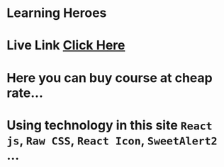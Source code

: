 # Learning Heroes

# Live Link [Click Here](https://learning-heroes2.netlify.app/)

# Here you can buy course at cheap rate...

# Using technology in this site `React js`, `Raw CSS`, `React Icon`, `SweetAlert2` ...